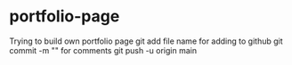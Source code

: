 # portfolio-page
Trying to build own portfolio page 
git add file name for adding to github
git commit -m "" for comments
git push -u origin main

